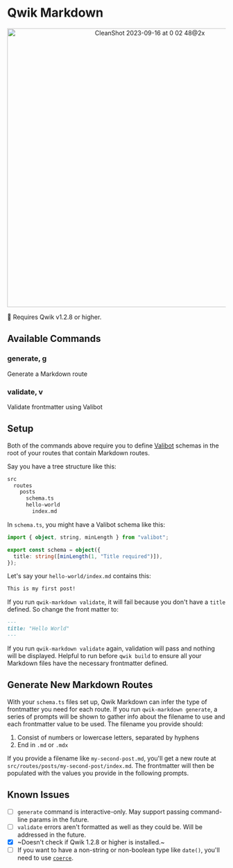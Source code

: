 # Qwik Markdown

<p align="center">
  <img width="642" alt="CleanShot 2023-09-16 at 0 02 48@2x" src="https://github.com/brandonpittman/qwik-markdown/assets/967145/0288ab67-ba8a-4cba-9dac-0d4a0eaa541b">
</p>

🚨 Requires Qwik v1.2.8 or higher.

## Available Commands

### generate, g

Generate a Markdown route

### validate, v

Validate frontmatter using Valibot

## Setup

Both of the commands above require you to define [Valibot][] schemas in the root of your routes that contain Markdown routes.

Say you have a tree structure like this:

```sh
src
  routes
    posts
      schema.ts
      hello-world
        index.md
```

In `schema.ts`, you might have a Valibot schema like this:

```ts
import { object, string, minLength } from "valibot";

export const schema = object({
  title: string([minLength(1, "Title required")]),
});
```

Let's say your `hello-world/index.md` contains this:

```md
This is my first post!
```

If you run `qwik-markdown validate`, it will fail because you don't have a `title` defined. So change the front matter to:

```md
---
title: "Hello World"
---
```

If you run `qwik-markdown validate` again, validation will pass and nothing will be displayed. Helpful to run before `qwik build` to ensure all your Markdown files have the necessary frontmatter defined. <!--Currently, `string(), enumType(), boolean(), and optional()` validations are supported.-->

## Generate New Markdown Routes

With your `schema.ts` files set up, Qwik Markdown can infer the type of frontmatter you need for each route. If you run `qwik-markdown generate`, a series of prompts will be shown to gather info about the filename to use and each frontmatter value to be used. The filename you provide should:

1. Consist of numbers or lowercase letters, separated by hyphens
2. End in `.md` or `.mdx`

If you provide a filename like `my-second-post.md`, you'll get a new route at `src/routes/posts/my-second-post/index.md`. The frontmatter will then be populated with the values you provide in the following prompts.

## Known Issues

- [ ] `generate` command is interactive-only. May support passing command-line params in the future.
- [ ] `validate` errors aren't formatted as well as they could be. Will be addressed in the future.
- [x] ~Doesn't check if Qwik 1.2.8 or higher is installed.~
- [ ] If you want to have a non-string or non-boolean type like `date()`, you'll need to use [`coerce`][coerce].

[valibot]: https://valibot.dev
[coerce]: https://valibot.dev/guides/methods/#coerce
